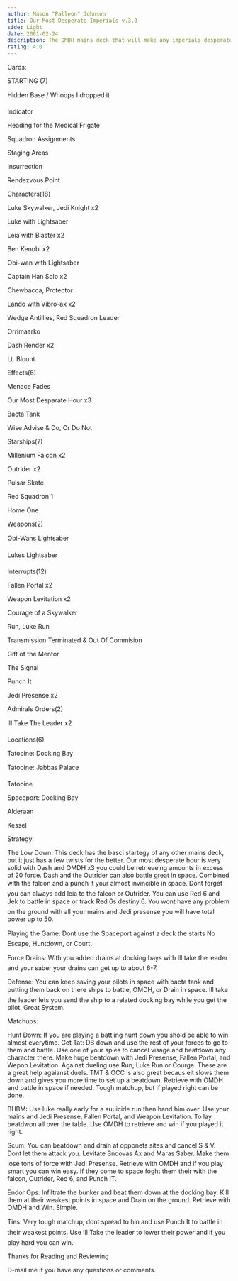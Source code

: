 ```yaml
---
author: Mason "Palleon" Johnson
title: Our Most Desperate Imperials v.3.0
side: Light
date: 2001-02-24
description: The OMDH mains deck that will make any imperials desperate.
rating: 4.0
---
```

Cards: 

STARTING (7) 
Hidden Base / Whoops I dropped it 
Indicator 
Heading for the Medical Frigate 
Squadron Assignments 
Staging Areas 
Insurrection 
Rendezvous Point 

Characters(18) 
Luke Skywalker, Jedi Knight x2 
Luke with Lightsaber 
Leia with Blaster x2 
Ben Kenobi x2
Obi-wan with Lightsaber  
Captain Han Solo x2 
Chewbacca, Protector 
Lando with Vibro-ax x2 
Wedge Antillies, Red Squadron Leader 
Orrimaarko 
Dash Render x2 
Lt. Blount 

Effects(6) 
Menace Fades 
Our Most Desparate Hour x3 
Bacta Tank 
Wise Advise & Do, Or Do Not 

Starships(7) 
Millenium Falcon x2 
Outrider x2 
Pulsar Skate 
Red Squadron 1 
Home One 

Weapons(2) 
Obi-Wans Lightsaber 
Lukes Lightsaber 

Interrupts(12) 
Fallen Portal x2 
Weapon Levitation x2 
Courage of a Skywalker 
Run, Luke Run 
Transmission Terminated & Out Of Commision 
Gift of the Mentor 
The Signal 
Punch It 
Jedi Presense x2 

Admirals Orders(2) 
Ill Take The Leader x2 

Locations(6) 
Tatooine: Docking Bay 
Tatooine: Jabbas Palace 
Tatooine 
Spaceport: Docking Bay 
Alderaan 
Kessel  

Strategy: 

 The Low Down: This deck has the basci startegy of any other mains deck, but it just has a few twists for the better. Our most desperate hour is very solid with Dash and OMDH x3 you could be retrieveing amounts in excess of 20 force. Dash and the Outrider can also battle great in space. Combined with the falcon and a punch it your almost invincible in space. Dont forget you can always add leia to the falcon or Outrider. You can use Red 6 and Jek to battle in space or track Red 6s destiny 6. You wont have any problem on the ground with all your mains and Jedi presense you will have total power up to 50. 

Playing the Game: Dont use the Spaceport against a deck the starts No Escape, Huntdown, or Court. 

Force Drains: With you added drains at docking bays with Ill take the leader and your saber your drains can get up to about 6-7. 

Defense: You can keep saving your pilots in space with bacta tank and putting them back on there ships to battle, OMDH, or Drain in space. Ill take the leader lets you send the ship to a related docking bay while you get the pilot. Great System. 

Matchups: 

Hunt Down: If you are playing a battling hunt down you shold be able to win almost everytime. Get Tat: DB down and use the rest of your forces to go to them and battle. Use one of your spies to cancel visage and beatdown any character there. Make huge beatdown with Jedi Presense, Fallen Portal, and Wepon Levitation. Against dueling use Run, Luke Run or Courge. These are a great help agaianst duels. TMT & OCC is also great becaus eit slows them down and gives you more time to set up a beatdown. Retrieve with OMDH and battle in space if needed. Tough matchup, but if played right can be done. 

BHBM: Use luke really early for a suuicide run then hand him over. Use your mains and Jedi Presense, Fallen Portal, and Weapon Levitation. To lay beatdwon all over the table. Use OMDH to retrieve and win if you played it right. 

Scum: You can beatdown and drain at opponets sites and cancel S & V. Dont let them attack you. Levitate Snoovas Ax and Maras Saber. Make them lose tons of force with Jedi Presense. Retrieve with OMDH and if you play smart you can win easy. If they come to space foght them their with the falcon, Outrider, Red 6, and Punch IT. 

Endor Ops: Infiltrate the bunker and beat them down at the docking bay. Kill them at their weakest points in space and Drain on the ground. Retrieve with OMDH and Win. Simple. 

Ties: Very tough matchup, dont spread to hin and use Punch It to battle in their weakest points. Use Ill Take the leader to lower their power and if you play hard you can win. 

Thanks for Reading and Reviewing 

D-mail me if you have any questions or comments.   